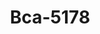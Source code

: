 ---
f_zip-code: 42345
f_state-code: KY
title: Bca-5178
f_phone: 270-338-1514
f_city-only: Greenville
f_address: 37 Bethel Lane Greenville
f_location-unique-id: '5178'
slug: bca-5178
updated-on: '2024-05-30T13:46:58.046Z'
created-on: '2024-05-30T13:36:59.803Z'
published-on: '2024-05-30T13:54:32.469Z'
f_city-state: cms/city/greenville-ky.md
f_company: cms/company/bca.md
f_state: cms/state/kentucky.md
layout: '[payday-loan].html'
tags: payday-loan
---